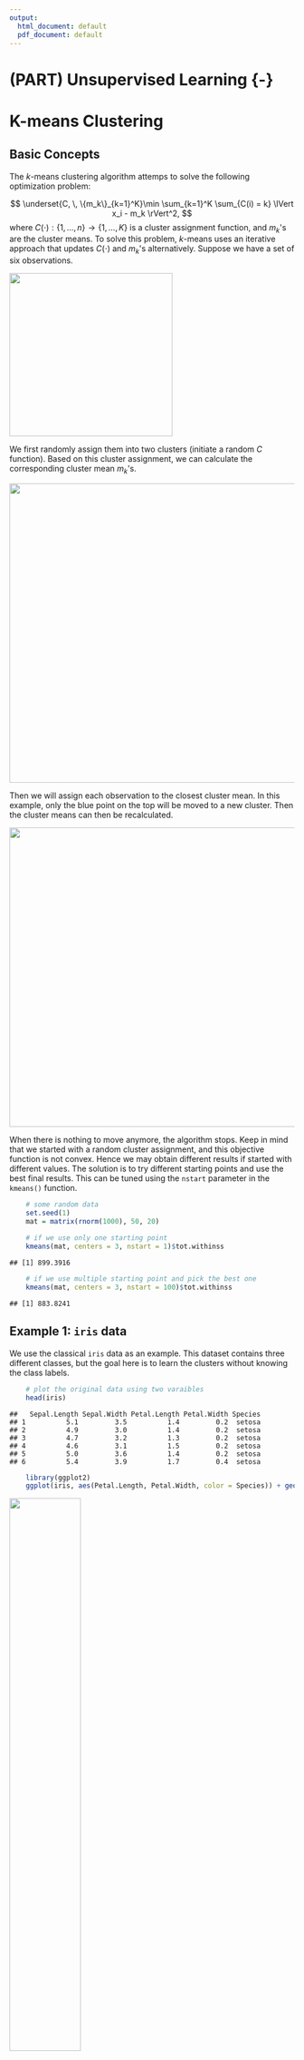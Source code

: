 ```yaml
---
output:
  html_document: default
  pdf_document: default
---
```


# (PART) Unsupervised Learning {-}



# K-means Clustering

## Basic Concepts

The $k$-means clustering algorithm attemps to solve the following optimization problem: 

$$ \underset{C, \, \{m_k\}_{k=1}^K}\min \sum_{k=1}^K \sum_{C(i) = k} \lVert x_i - m_k \rVert^2, $$
where $C(\cdot): \{1, \ldots, n\} \rightarrow \{1, \ldots, K\}$ is a cluster assignment function, and $m_k$'s are the cluster means. To solve this problem, $k$-means uses an iterative approach that updates $C(\cdot)$ and $m_k$'s alternatively. Suppose we have a set of six observations. 

<img src="2.1-kmeans_files/figure-html/unnamed-chunk-1-1.png" width="288" />

We first randomly assign them into two clusters (initiate a random $C$ function). Based on this cluster assignment, we can calculate the corresponding cluster mean $m_k$'s.


<img src="2.1-kmeans_files/figure-html/unnamed-chunk-2-1.png" width="528" />

Then we will assign each observation to the closest cluster mean. In this example, only the blue point on the top will be moved to a new cluster. Then the cluster means can then be recalculated.

<img src="2.1-kmeans_files/figure-html/unnamed-chunk-3-1.png" width="528" />

When there is nothing to move anymore, the algorithm stops. Keep in mind that we started with a random cluster assignment, and this objective function is not convex. Hence we may obtain different results if started with different values. The solution is to try different starting points and use the best final results. This can be tuned using the `nstart` parameter in the `kmeans()` function.


```r
    # some random data
    set.seed(1)
    mat = matrix(rnorm(1000), 50, 20)
    
    # if we use only one starting point
    kmeans(mat, centers = 3, nstart = 1)$tot.withinss
```

```
## [1] 899.3916
```

```r
    # if we use multiple starting point and pick the best one
    kmeans(mat, centers = 3, nstart = 100)$tot.withinss
```

```
## [1] 883.8241
```

## Example 1: `iris` data

We use the classical `iris` data as an example. This dataset contains three different classes, but the goal here is to learn the clusters without knowing the class labels.


```r
    # plot the original data using two varaibles
    head(iris)
```

```
##   Sepal.Length Sepal.Width Petal.Length Petal.Width Species
## 1          5.1         3.5          1.4         0.2  setosa
## 2          4.9         3.0          1.4         0.2  setosa
## 3          4.7         3.2          1.3         0.2  setosa
## 4          4.6         3.1          1.5         0.2  setosa
## 5          5.0         3.6          1.4         0.2  setosa
## 6          5.4         3.9          1.7         0.4  setosa
```

```r
    library(ggplot2)
    ggplot(iris, aes(Petal.Length, Petal.Width, color = Species)) + geom_point()
```

<img src="2.1-kmeans_files/figure-html/unnamed-chunk-5-1.png" width="50%" />

The last two variables in the `iris` data carry more information on separating the three classes. Hence we will only use the `Petal.Length` and `Petal.Width`. 


```r
    library(colorspace)
    par(mar = c(3, 2, 4, 2), xpd = TRUE)
    MASS::parcoord(iris[, -5], col = rainbow_hcl(3)[iris$Species], 
                   var.label = TRUE, lwd = 2)
    legend(x = 1.2, y = 1.3, cex = 1,
       legend = as.character(levels(iris$Species)),
        fill = rainbow_hcl(3), horiz = TRUE)
```

<img src="2.1-kmeans_files/figure-html/unnamed-chunk-6-1.png" width="55%" />

Let's perfrom the $k$-means clustering 


```r
    set.seed(1)

    # k mean clustering
    iris.kmean <- kmeans(iris[, 3:4], centers = 3, nstart = 20)
    
    # the center of each class
    iris.kmean$centers
```

```
##   Petal.Length Petal.Width
## 1     5.595833    2.037500
## 2     4.269231    1.342308
## 3     1.462000    0.246000
```

```r
    # the within cluster variation 
    iris.kmean$withinss
```

```
## [1] 16.29167 13.05769  2.02200
```

```r
    # the between cluster variation 
    iris.kmean$betweenss
```

```
## [1] 519.524
```

```r
    # plot the fitted clusters vs. the truth
    iris.kmean$cluster <- as.factor(iris.kmean$cluster)
    
    ggplot(iris, aes(Petal.Length, Petal.Width, color = Species)) + # true cluster
    		geom_point(alpha = 0.3, size = 3.5) + 
            scale_color_manual(values = c('red', 'green', 'blue')) +
    		geom_point(col = c("blue", "green", "red")[iris.kmean$cluster]) # fitted cluster 
```

<img src="2.1-kmeans_files/figure-html/unnamed-chunk-7-1.png" width="50%" />

## Example 2: clustering of image pixels

Let's first load and plot an image of Leo. 


```r
    library(jpeg)
    img<-readJPEG("images/leo.jpg")
    
    # generate a blank image
    par(mar=rep(0.2, 4))
    plot(c(0, 400), c(0, 500), xaxt = 'n', yaxt = 'n', bty = 'n', pch = '', ylab = '', xlab = '')

    rasterImage(img, 0, 0, 400, 500)
```

<img src="2.1-kmeans_files/figure-html/unnamed-chunk-8-1.png" width="288" />

For a `jpg` file, each pixel is stored as a vector with 3 elements --- representing red, green and blue intensities. However, by the way, that this objective `img` being constructed, it is stored as a 3d array. The first two dimensions are the height and width of the figure. We need to vectorize them and treat each pixel as an observation. 


```r
    dim(img)
```

```
## [1] 500 400   3
```

```r
    # this apply function applies vecterization to each layer (r/g/b) of the image. 
    img_expand = apply(img, 3, c)

    # and now we have the desired data matrix
    dim(img_expand)
```

```
## [1] 200000      3
```

Before performing the $k$-mean clustering, let's have a quick peek at the data in a 3d view. Since there are too many observations, we randomly sample a few. 

```r
    library(scatterplot3d)
    set.seed(1)
    sub_pixels = sample(1:nrow(img_expand), 1000)
    sub_img_expand = img_expand[sub_pixels, ]
    
    scatterplot3d(sub_img_expand, pch = 19, xlab = "red", ylab = "green", zlab = "blue", 
                  color = rgb(sub_img_expand[,1], sub_img_expand[,2], sub_img_expand[,3]))
```

<img src="2.1-kmeans_files/figure-html/unnamed-chunk-10-1.png" width="480" />

The next step is to perform the $k$-mean and obtain the cluster label. For example, let's try 5 clusters. 


```r
    kmeanfit <- kmeans(img_expand, 5)

    # to produce the new graph, we simply replicate the cluster mean for all observations in the same cluster
    new_img_expand = kmeanfit$centers[kmeanfit$cluster, ]
    
    # now we need to convert this back to the array that can be plotted as an image. 
    # this is a lazy way to do it, but get the job done
    new_img = img
    new_img[, , 1] = matrix(new_img_expand[,1], 500, 400)
    new_img[, , 2] = matrix(new_img_expand[,2], 500, 400)
    new_img[, , 3] = matrix(new_img_expand[,3], 500, 400)

    # plot the new image
    par(mar=rep(0.2, 4))
    plot(c(0, 400), c(0, 500), xaxt = 'n', yaxt = 'n', bty = 'n', pch = '', ylab = '', xlab = '')

    rasterImage(new_img, 0, 0, 400, 500)
```

<img src="2.1-kmeans_files/figure-html/unnamed-chunk-11-1.png" width="288" />

With this technique, we can easily reproduce results with different $k$ values. Apparently, as $k$ increases, we get better resolution. $k = 30$ seems to recover the original image fairly well. 



<img src="2.1-kmeans_files/figure-html/unnamed-chunk-13-1.png" width="960" />
